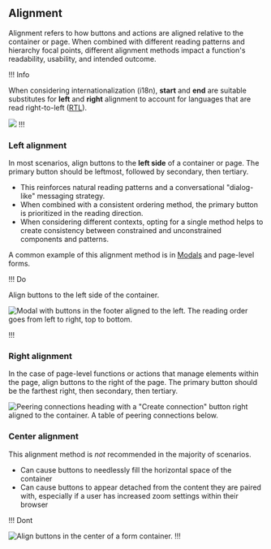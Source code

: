 ## Alignment

Alignment refers to how buttons and actions are aligned relative to the container or page. When combined with different reading patterns and hierarchy focal points, different alignment methods impact a function's readability, usability, and intended outcome.

!!! Info

When considering internationalization (i18n), **start** and **end** are suitable substitutes for **left** and **right** alignment to account for languages that are read right-to-left ([RTL](https://developer.mozilla.org/en-US/docs/Glossary/RTL)).

![](/assets/patterns/button-organization/alignment-methods.png)
!!!

### Left alignment

In most scenarios, align buttons to the **left side** of a container or page. The primary button should be leftmost, followed by secondary, then tertiary.

- This reinforces natural reading patterns and a conversational "dialog-like" messaging strategy.
- When combined with a consistent ordering method, the primary button is prioritized in the reading direction.
- When considering different contexts, opting for a single method helps to create consistency between constrained and unconstrained components and patterns.

A common example of this alignment method is in [Modals](/components/modal) and page-level forms.

!!! Do

Align buttons to the left side of the container.

![Modal with buttons in the footer aligned to the left. The reading order goes from left to right, top to bottom.](/assets/patterns/button-organization/alignment-reading-pattern-comparison.png)

!!!

### Right alignment

In the case of page-level functions or actions that manage elements within the page, align buttons to the right of the page. The primary button should be the farthest right, then secondary, then tertiary.

![Peering connections heading with a "Create connection" button right aligned to the container. A table of peering connections below.](/assets/patterns/button-organization/using-right-alignment.png)

### Center alignment

This alignment method is _not_ recommended in the majority of scenarios.

- Can cause buttons to needlessly fill the horizontal space of the container
- Can cause buttons to appear detached from the content they are paired with, especially if a user has increased zoom settings within their browser

!!! Dont

![Align buttons in the center of a form container.](/assets/patterns/button-organization/using-center-alignment.png)
!!!


